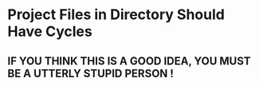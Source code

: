 # Project Files in Directory Should Have Cycles

## IF YOU THINK THIS IS A GOOD IDEA, YOU MUST BE A UTTERLY STUPID PERSON !
